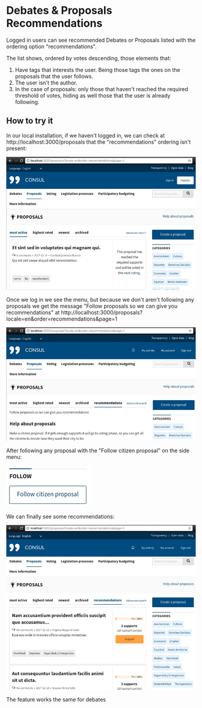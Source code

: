 # Debates & Proposals Recommendations

Logged in users can see recommended Debates or Proposals listed with the ordering option "recommendations".

The list shows, ordered by votes descending, those elements that:
1. Have tags that interests the user. Being those tags the ones on the proposals that the user follows.
2. The user isn't the author.
3. In the case of proposals: only those that haven't reached the required threshold of votes, hiding as well those that the user is already following.

## How to try it

In our local installation, if we haven't logged in, we can check at http://localhost:3000/proposals that the "recommendations" ordering isn't present:

![Recommendations not logged in](../../img/recommendations/recommendations_not_logged_in.jpg)

Once we log in we see the menu, but because we don't aren't following any proposals we get the message "Follow proposals so we can give you recommendations" at http://localhost:3000/proposals?locale=en&order=recommendations&page=1

![Recommendations no follows](../../img/recommendations/recommendations_no_follows.jpg)

After following any proposal with the "Follow citizen proposal" on the side menu:

![Recommendations follow button](../../img/recommendations/recommendations_follow_button.jpg)

We can finally see some recommendations:

![Recommendations with follows](../../img/recommendations/recommendations_with_follows.jpg)

The feature works the same for debates
